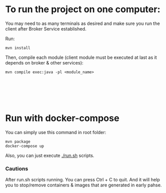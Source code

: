 <h1>To run the project on one computer:</h1>
You may need to as many terminals as desired and make sure you run the client after Broker Service established.

Run:
````
mvn install
````

Then, compile each module (client module must be executed at last as it depends on broker & other services):
````
mvn compile exec:java -pl <module_name>
````
<br><br>
<br><br>
<h1>Run with docker-compose</h1>
You can simply use this command in root folder:

````
mvn package
docker-compose up
````
Also, you can just execute [./run.sh](run.sh) scripts.<br>

<h3>Cautions</h3>
After run.sh scripts running. You can press Ctrl + C to quit. And it will help you to stop/remove containers & images that are generated in early pahse.
